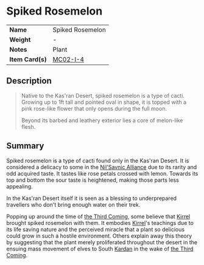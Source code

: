 # Spiked Rosemelon

|||
| --- | --- |
| **Name** | Spiked Rosemelon | item.3
| **Weight** | - |
| **Notes** | Plant |
| **Item Card(s)** | [MC02-I-4](../cards/MC02-I-4.md) |

## Description

> Native to the Kas'ran Desert, spiked rosemelon is a type of cacti. Growing up to 1ft tall and pointed oval in shape, it is topped with a pink rose-like flower that only opens during the full moon.
>
> Beyond its barbed and leathery exterior lies a core of melon-like flesh. 

## Summary

Spiked rosemelon is a type of cacti found only in the Kas'ran Desert. It is considered a delicacy to some in the [Nil'Savnic Alliance](../civilisations/nilsavnic-alliance/nilsavnic-alliance.md) due to its rarity and odd acquired taste. It tastes like rose petals crossed with lemon. Towards its top and bottom the sour taste is heightened, making those parts less appealing.

In the Kas'ran Desert itself it is seen as a blessing to underprepared travellers who don't bring enough water on their trek.

Popping up around the time of [the Third Coming](../history/events/the-third-coming.md), some believe that [Kirrel](../gods/deities/kirrel.md) brought spiked rosemelon with them. It embodies [Kirrel](../gods/deities/kirrel.md)'s teachings due to its life saving nature and the perceived miracle that a plant so delicious could grow in such a hostile environment. Others explain away this theory by suggesting that the plant merely proliferated throughout the desert in the ensuing mass movement of elves to South [Kardan](../places/continents/kardan.md) in the wake of [the Third Coming](../history/events/the-third-coming.md).
